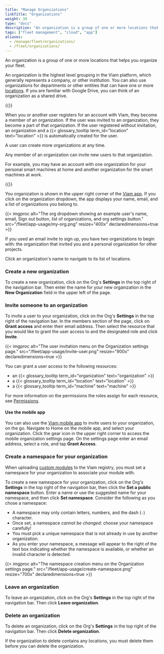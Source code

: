 ```yaml
---
title: "Manage Organizations"
linkTitle: "Organizations"
weight: 30
type: "docs"
description: "An organization is a group of one or more locations that helps you organize and manage access to your fleet."
tags: ["fleet management", "cloud", "app"]
aliases:
  - /manage/fleet/organizations/
  - /fleet/organizations/
---
```


An organization is a group of one or more locations that helps you organize your fleet.

An organization is the highest level grouping in the Viam platform, which generally represents a company, or other institution.
You can also use organizations for departments or other entities that can have one or more [locations](/cloud/locations/).
If you are familiar with Google Drive, you can think of an organization as a shared drive.

{{<imgproc src="/cloud/rbac.png" resize="900x" declaredimensions=true alt="Organization page">}}

When you or another user registers for an account with Viam, they become a member of an organization.
If the user was invited to an organization, they become a part of that organization.
If the user registered without invitation, an organization and a {{< glossary_tooltip term_id="location" text="location" >}} is automatically created for the user.

A user can create more organizations at any time.

Any member of an organization can invite new users to that organization.

For example, you may have an account with one organization for your personal smart machines at home and another organization for the smart machines at work.

{{<youtube embed_url="https://www.youtube-nocookie.com/embed/eb7v6dabCGQ">}}

You organization is shown in the upper right corner of the [Viam app](https://app.viam.com).
If you click on the organization dropdown, the app displays your name, email, and a list of organizations you belong to.

{{< imgproc alt="The org dropdown showing an example user's name, email, Sign out button, list of organizations, and org settings button." src="/fleet/app-usage/my-org.png" resize="400x" declaredimensions=true >}}

If you used an email invite to sign up, you have two organizations to begin with: the organization that invited you and a personal organization for other projects.

Click an organization's name to navigate to its list of locations.

### Create a new organization

To create a new organization, click on the Org's **Settings** in the top right of the navigation bar.
Then enter the name for your new organization in the **New Organization** field in the upper left of the page.

### Invite someone to an organization

To invite a user to your organization, click on the Org's **Settings** in the top right of the navigation bar.
In the members section of the page, click on **Grant access** and enter their email address.
Then select the resource that you would like to grant the user access to and the designated role and click **Invite**.

{{< imgproc alt="The user invitation menu on the Organization settings page." src="/fleet/app-usage/invite-user.png" resize="900x" declaredimensions=true >}}

You can grant a user access to the following resources:

- an {{< glossary_tooltip term_id="organization" text="organization" >}}
- a {{< glossary_tooltip term_id="location" text="location" >}}
- a {{< glossary_tooltip term_id="machine" text="machine" >}}

For more information on the permissions the roles assign for each resource, see [Permissions](/cloud/rbac/#permissions).

#### Use the mobile app

You can also use the [Viam mobile app](/fleet/control/#control-interface-in-the-viam-mobile-app) to invite users to your organization, on the go. Navigate to Home on the mobile app, and select your organization. Click the gear icon in the upper right corner to access the mobile organization settings page. On the settings page enter an email address, select a role, and tap **Grant Access**.

### Create a namespace for your organization

When uploading [custom modules](/registry/) to the Viam registry, you must set a namespace for your organization to associate your module with.

To create a new namespace for your organization, click on the Org's **Settings** in the top right of the navigation bar, then click the **Set a public namespace** button.
Enter a name or use the suggested name for your namespace, and then click **Set namespace**.
Consider the following as you chose a namespace:

- A namespace may only contain letters, numbers, and the dash (`-`) character.
- Once set, a namespace _cannot be changed_: choose your namespace carefully!
- You must pick a unique namespace that is not already in use by another organization.
- As you enter your namespace, a message will appear to the right of the text box indicating whether the namespace is available, or whether an invalid character is detected.

{{< imgproc alt="The namespace creation menu on the Organization settings page." src="/fleet/app-usage/create-namespace.png" resize="700x" declaredimensions=true >}}

### Leave an organization

To leave an organization, click on the Org's **Settings** in the top right of the navigation bar.
Then click **Leave organization**.

### Delete an organization

To delete an organization, click on the Org's **Settings** in the top right of the navigation bar.
Then click **Delete organization**.

If the organization to delete contains any locations, you must delete them before you can delete the organization.
